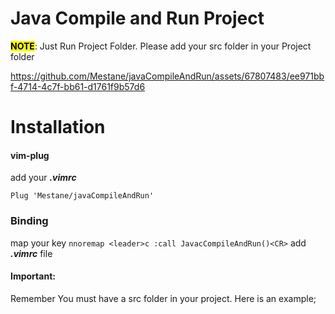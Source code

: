 # Java Compile and Run Project

**<mark>NOTE</mark>**: Just Run Project Folder. Please add your src folder in your Project folder

https://github.com/Mestane/javaCompileAndRun/assets/67807483/ee971bbf-4714-4c7f-bb61-d1761f9b57d6

# Installation

#### vim-plug

add your ***.vimrc***

```vim
Plug 'Mestane/javaCompileAndRun'
```

### Binding

map your key `nnoremap <leader>c :call JavacCompileAndRun()<CR>` add ***.vimrc*** file

#### Important:

Remember You must have a src folder in your project. Here is an example;


